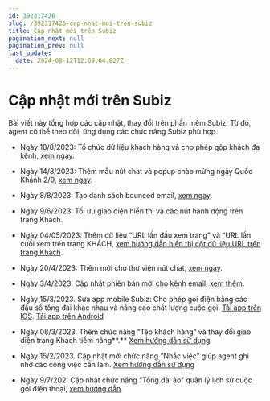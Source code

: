 ```yaml
---
id: 392317426
slug: /392317426-cap-nhat-moi-tren-subiz
title: Cập nhật mới trên Subiz
pagination_next: null
pagination_prev: null
last_update:
  date: 2024-08-12T12:09:04.827Z
---
```


# Cập nhật mới trên Subiz




Bài viết này tổng hợp các cập nhật, thay đổi trên phần mềm Subiz. Từ đó, agent có thể theo dõi, ứng dụng các chức năng Subiz phù hợp.



- Ngày 18/8/2023: Tổ chức dữ liệu khách hàng và cho phép gộp khách đa kênh, [xem ngay](https://subiz.com.vn/docs/1600303319-gop-khach-hang).
- Ngày 14/8/2023: Thêm mẫu nút chat và popup chào mừng ngày Quốc Khánh 2/9, [xem ngay](https://subiz.com.vn/blog/nut-chat-2-9-2023.html).
- Ngày 8/8/2023: Tạo danh sách bounced email, [xem ngay](https://app.subiz.com.vn/settings/blacklist-ips/bounced-email).
- Ngày 9/6/2023: Tối ưu giao diện hiển thị và các nút hành động trên trang Khách.

- Ngày 04/05/2023: Thêm dữ liệu “URL lần đầu xem trang” và “URL lần cuối xem trên trang KHÁCH, [xem hướng dẫn hiển thị cột dữ liệu URL trên trang Khách](https://subiz.com.vn/docs/1221805713-khach-tiem-nang#xem-th%C3%AAm-c%E1%BB%99t-th%C3%B4ng-tin-kh%C3%A1ch).

- Ngày 20/4/2023: Thêm mới cho thư viện nút chat, [xem ngay](https://subiz.com.vn/docs/1583390769-ket-noi-website#b%C6%B0%E1%BB%9Bc-1-thay-%C4%91%E1%BB%95i-n%C3%BAt-chat).



- Ngày 3/4/2023. Cập nhật phiên bản mới cho kênh email, [xem thêm](https://subiz.com.vn/docs/1245788391-ket-noi-email).



- Ngày 15/3/2023. Sửa app mobile Subiz: Cho phép gọi điện bằng các đầu số tổng đài khác nhau và nâng cao chất lượng cuộc gọi. [Tải app trên IOS](https://apps.apple.com/vn/app/subiz/id1414797772). [Tải app trên Android](https://play.google.com/store/apps/details?id=com.subiz.mobile4)



- Ngày 08/3/2023. Thêm chức năng “Tệp khách hàng” và thay đổi giao diện trang Khách tiềm năng**.** [Xem hướng dẫn sử dụng](https://subiz.com.vn/docs/1221805713-khach-tiem-nang)



- Ngày 15/2/2023. Cập nhật mới chức năng “Nhắc việc” giúp agent ghi nhớ các công việc cần làm. [Xem hướng dẫn sử dụng](https://subiz.com.vn/docs/2039731542-nhac-viec-can-lam)
- Ngày 9/7/202: Cập nhật chức năng “Tổng đài ảo” quản lý lịch sử cuộc gọi điện thoại, [xem hướng dẫn](https://subiz.com.vn/docs/456469809-ket-noi-tong-dai).